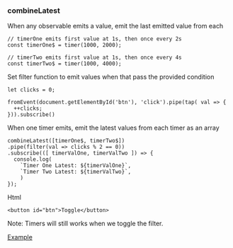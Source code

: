 ### combineLatest
When any observable emits a value, emit the last emitted value from each

```
// timerOne emits first value at 1s, then once every 2s
const timerOne$ = timer(1000, 2000);

// timerTwo emits first value at 1s, then once every 4s
const timerTwo$ = timer(1000, 4000);
```

Set filter function to emit values when that pass the provided condition

```
let clicks = 0;

fromEvent(document.getElementById('btn'), 'click').pipe(tap( val => {
  ++clicks;
})).subscribe()
```

When one timer emits, emit the latest values from each timer as an array
```
combineLatest([timerOne$, timerTwo$])
.pipe(filter(val => clicks % 2 == 0))
.subscribe(([ timerValOne, timerValTwo ]) => {
  console.log(
    `Timer One Latest: ${timerValOne}`,
    `Timer Two Latest: ${timerValTwo}`,
    )
});

```

Html
```
<button id="btn">Toggle</button>
```

Note: Timers will still works when we toggle the filter.

[Example](https://stackblitz.com/edit/a-combinelatest)
